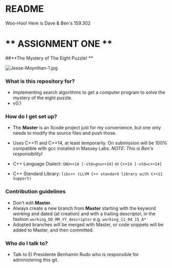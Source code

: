 # README #

Woo-Hoo! Here is Dave & Ben's 159.302 

# ** ASSIGNMENT ONE ** #
##**The Mystery of The Eight Puzzle! ** 

![Jesse-Moynihan-1.jpg](https://bitbucket.org/repo/5y45og/images/1082389076-Jesse-Moynihan-1.jpg)


### What is this repository for? ###

* Implementing search algorithms to get a computer program to solve the mystery of the eight puzzle.
* v0.1

### How do I get set up? ###

* The **Master** is an Xcode project just for my convenience, but one only needs to modify the source files and push those.

* Uses C++11 and C++14, at least temporarily. On submission will be 100% compatible with gcc installed in Massey Labs. *NOTE: This is Ben's responsibility!*
* C++ Language Dialect: `GNU++14 [-std=gnu++14]` or `C++14 [-std=c++14]`
* C++ Standard Library: `libc++ (LLVM C++ standard library with C++11 Support)`

### Contribution guidelines ###

* Don't edit **Master**.
* Always create a new branch from **Master** starting with the keyword *working* and dated (at creation) and with a trailing descriptor, in the fashion  `working_DD_MM_YY_descriptor`  e.g. `working_11_04_15_A*`
* Adopted branches will be merged with Master, or code snippets will be added to Master, and then committed.

### Who do I talk to? ###

* Talk to El Presidente Benhamin Rudo who is responsible for administering this git.